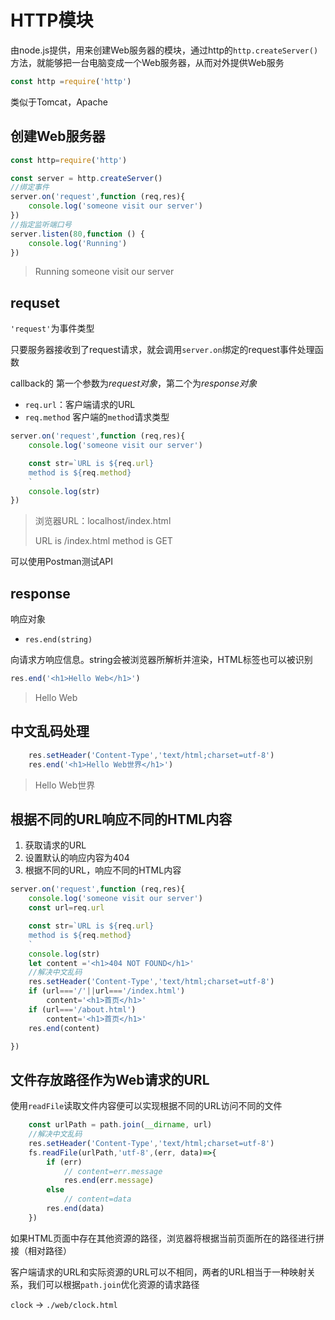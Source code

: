 # HTTP模块

由node.js提供，用来创建Web服务器的模块，通过http的`http.createServer()`方法，就能够把一台电脑变成一个Web服务器，从而对外提供Web服务

```js
const http =require('http')
```

类似于Tomcat，Apache

## 创建Web服务器

```js
const http=require('http')

const server = http.createServer()
//绑定事件
server.on('request',function (req,res){
    console.log('someone visit our server')
})
//指定监听端口号
server.listen(80,function () {
    console.log('Running')
})
```

> Running
> someone visit our server

## requset

`'request'`为事件类型

只要服务器接收到了request请求，就会调用`server.on`绑定的request事件处理函数

callback的 第一个参数为*request对象*，第二个为*response对象*

- `req.url`：客户端请求的URL
- `req.method` 客户端的`method`请求类型

```js
server.on('request',function (req,res){
    console.log('someone visit our server')

    const str=`URL is ${req.url}
    method is ${req.method}
    `
    console.log(str)
})
```

> 浏览器URL：localhost/index.html
>
> URL is /index.html
>     method is GET

可以使用Postman测试API

## response

响应对象

- `res.end(string)`

向请求方响应信息。string会被浏览器所解析并渲染，HTML标签也可以被识别

```js
res.end('<h1>Hello Web</h1>')
```

> Hello Web

## 中文乱码处理

```js
    res.setHeader('Content-Type','text/html;charset=utf-8')
    res.end('<h1>Hello Web世界</h1>')
```

> Hello Web世界



## 根据不同的URL响应不同的HTML内容

1. 获取请求的URL
2. 设置默认的响应内容为404
3. 根据不同的URL，响应不同的HTML内容

```js
server.on('request',function (req,res){
    console.log('someone visit our server')
    const url=req.url

    const str=`URL is ${req.url}
    method is ${req.method}
    `
    console.log(str)
    let content ='<h1>404 NOT FOUND</h1>'
    //解决中文乱码
    res.setHeader('Content-Type','text/html;charset=utf-8')
    if (url==='/'||url==='/index.html')
        content='<h1>首页</h1>'
    if (url==='/about.html')
        content='<h1>首页</h1>'
    res.end(content)

})
```

## 文件存放路径作为Web请求的URL

使用`readFile`读取文件内容便可以实现根据不同的URL访问不同的文件

```js
    const urlPath = path.join(__dirname, url)
    //解决中文乱码
    res.setHeader('Content-Type','text/html;charset=utf-8')
    fs.readFile(urlPath,'utf-8',(err, data)=>{
        if (err)
            // content=err.message
            res.end(err.message)
        else
            // content=data
        res.end(data)
    })
```

如果HTML页面中存在其他资源的路径，浏览器将根据当前页面所在的路径进行拼接（相对路径）

客户端请求的URL和实际资源的URL可以不相同，两者的URL相当于一种映射关系，我们可以根据`path.join`优化资源的请求路径

`clock` -> `./web/clock.html`



